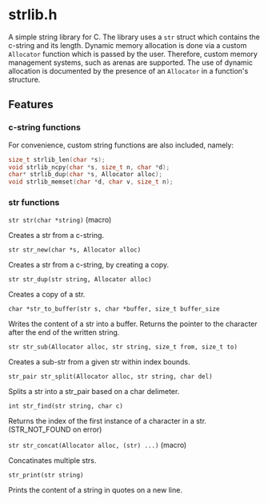 # strlib.h

A simple string library for C.
The library uses a `str` struct which contains the c-string and its length.
Dynamic memory allocation is done via a custom `Allocator` function which is passed by the user.
Therefore, custom memory management systems, such as arenas are supported. 
The use of dynamic allocation is documented by the presence of an `Allocator` in a function's structure.

## Features

### c-string functions
For convenience, custom string functions are also included, namely:
``` c
size_t strlib_len(char *s);
void strlib_ncpy(char *s, size_t n, char *d);
char* strlib_dup(char *s, Allocator alloc);
void strlib_memset(char *d, char v, size_t n);
```

### str functions
`str str(char *string)` (macro)

Creates a str from a c-string.

`str str_new(char *s, Allocator alloc)`

Creates a str from a c-string, by creating a copy.

`str str_dup(str string, Allocator alloc)`

Creates a copy of a str.

`char *str_to_buffer(str s, char *buffer, size_t buffer_size`

Writes the content of a str into a buffer. Returns the pointer to the character after the end of the written string.

`str str_sub(Allocator alloc, str string, size_t from, size_t to)`

Creates a sub-str from a given str within index bounds.

`str_pair str_split(Allocator alloc, str string, char del)`

Splits a str into a str_pair based on a char delimeter.

`int str_find(str string, char c)`

Returns the index of the first instance of a character in a str. (STR_NOT_FOUND on error)

`str str_concat(Allocator alloc, (str) ...)` (macro)

Concatinates multiple strs.

`str_print(str string)`

Prints the content of a string in quotes on a new line.
